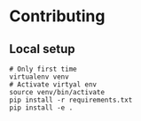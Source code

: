 # Contributing

## Local setup

```
# Only first time
virtualenv venv
# Activate virtyal env
source venv/bin/activate
pip install -r requirements.txt
pip install -e .
```

